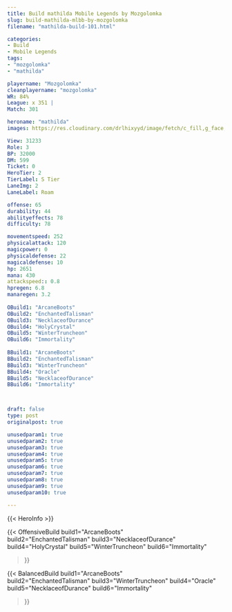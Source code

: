 ```yaml
---
title: Build mathilda Mobile Legends by Mozgolomka
slug: build-mathilda-mlbb-by-mozgolomka
filename: "mathilda-build-101.html"

categories: 
- Build 
- Mobile Legends
tags: 
- "mozgolomka"
- "mathilda"

playername: "Mozgolomka"
cleanplayername: "mozgolomka"
WR: 84%
League: x 351 |
Match: 301 

heroname: "mathilda"
images: https://res.cloudinary.com/drlhixyyd/image/fetch/c_fill,g_face,f_auto/https://cdn2-build.mobagenie.my.id/p/images/banner/full/mathilda.jpg

View: 31233 
Role: 3 
BP: 32000
DM: 599 
Ticket: 0 
HeroTier: 2 
TierLabel: S Tier 
LaneImg: 2
LaneLabel: Roam

offense: 65 
durability: 44 
abilityeffects: 78 
difficulty: 78 

movementspeed: 252
physicalattack: 120
magicpower: 0
physicaldefense: 22
magicaldefense: 10
hp: 2651
mana: 430
attackspeed:: 0.8
hpregen: 6.8
manaregen: 3.2
 
OBuild1: "ArcaneBoots"  
OBuild2: "EnchantedTalisman" 
OBuild3: "NecklaceofDurance" 
OBuild4: "HolyCrystal" 
OBuild5: "WinterTruncheon" 
OBuild6: "Immortality" 
 
BBuild1: "ArcaneBoots"  
BBuild2: "EnchantedTalisman" 
BBuild3: "WinterTruncheon" 
BBuild4: "Oracle" 
BBuild5: "NecklaceofDurance" 
BBuild6: "Immortality"



draft: false
type: post
originalpost: true

unusedparam1: true
unusedparam2: true
unusedparam3: true
unusedparam4: true
unusedparam5: true
unusedparam6: true
unusedparam7: true
unusedparam8: true
unusedparam9: true
unusedparam10: true

---
```


{{< HeroInfo >}} 

{{< OffensiveBuild 
build1="ArcaneBoots"  
build2="EnchantedTalisman" 
build3="NecklaceofDurance" 
build4="HolyCrystal" 
build5="WinterTruncheon" 
build6="Immortality" 
 >}} 

{{< BalancedBuild 
build1="ArcaneBoots"  
build2="EnchantedTalisman" 
build3="WinterTruncheon" 
build4="Oracle" 
build5="NecklaceofDurance" 
build6="Immortality" 
 >}}

